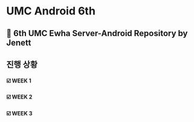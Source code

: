 # UMC Android 6th
## 🤖 6th UMC Ewha Server-Android Repository by Jenett

## 진행 상황
#### ☑️ WEEK 1
#### ☑️ WEEK 2
#### ☑️ WEEK 3


